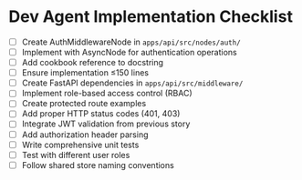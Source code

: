 # Dev Agent Implementation Checklist
- [ ] Create AuthMiddlewareNode in `apps/api/src/nodes/auth/`
- [ ] Implement with AsyncNode for authentication operations
- [ ] Add cookbook reference to docstring
- [ ] Ensure implementation ≤150 lines
- [ ] Create FastAPI dependencies in `apps/api/src/middleware/`
- [ ] Implement role-based access control (RBAC)
- [ ] Create protected route examples
- [ ] Add proper HTTP status codes (401, 403)
- [ ] Integrate JWT validation from previous story
- [ ] Add authorization header parsing
- [ ] Write comprehensive unit tests
- [ ] Test with different user roles
- [ ] Follow shared store naming conventions
